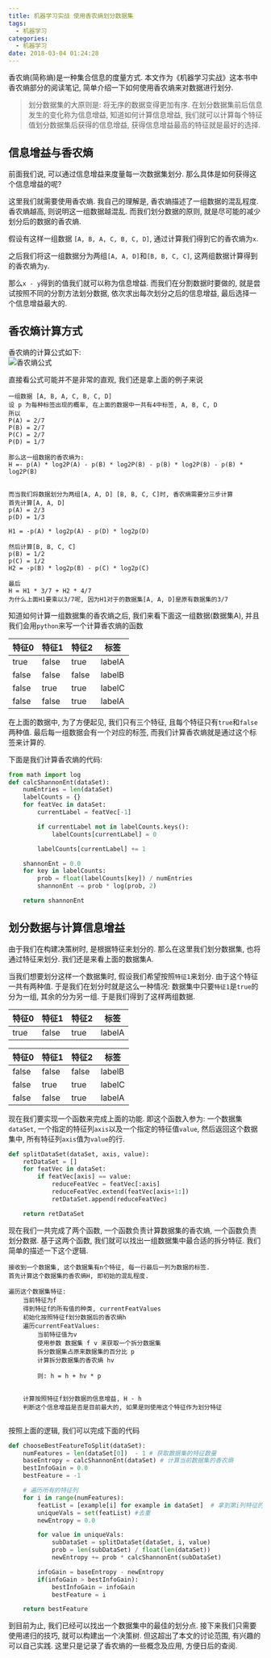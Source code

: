 ```yaml
---
title: 机器学习实战 使用香农熵划分数据集
tags:
  - 机器学习
categories:
  - 机器学习
date: 2018-03-04 01:24:28
---
```



香农熵(简称熵)是一种集合信息的度量方式. 本文作为《机器学习实战》这本书中香农熵部分的阅读笔记, 简单介绍一下如何使用香农熵来对数据进行划分.

<!-- more -->

> 划分数据集的大原则是: 将无序的数据变得更加有序. 在划分数据集前后信息发生的变化称为信息增益, 知道如何计算信息增益, 我们就可以计算每个特征值划分数据集后获得的信息增益, 获得信息增益最高的特征就是最好的选择.


## 信息增益与香农熵
前面我们说, 可以通过信息增益来度量每一次数据集划分. 那么具体是如何获得这个信息增益的呢?  

这里我们就需要使用香农熵. 我自己的理解是, 香农熵描述了一组数据的混乱程度. 香农熵越高, 则说明这一组数据越混乱. 而我们划分数据的原则, 就是尽可能的减少划分后的数据的香农熵.  

假设有这样一组数据 `[A, B, A, C, B, C, D]`, 通过计算我们得到它的香农熵为`x`.  

之后我们将这一组数据分为两组`[A, A, D]`和`[B, B, C, C]`, 这两组数据计算得到的香农熵为`y`.  

那么`x - y`得到的值我们就可以称为信息增益. 而我们在分割数据时要做的, 就是尝试按照不同的分割方法划分数据, 依次求出每次划分之后的信息增益, 最后选择一个信息增益最大的.

## 香农熵计算方式
香农熵的计算公式如下:  
![香农熵公式][1]  

直接看公式可能并不是非常的直观, 我们还是拿上面的例子来说
```
一组数据 [A, B, A, C, B, C, D]
设 p 为每种标签出现的概率, 在上面的数据中一共有4中标签, A, B, C, D
所以
P(A) = 2/7
P(B) = 2/7
P(C) = 2/7
P(D) = 1/7

那么这一组数据的香农熵为:
H =- p(A) * log2P(A) - p(B) * log2P(B) - p(B) * log2P(B) - p(B) * log2P(B)


而当我们将数据划分为两组[A, A, D] [B, B, C, C]时, 香农熵需要分三步计算
首先计算[A, A, D]
p(A) = 2/3
p(D) = 1/3

H1 = -p(A) * log2p(A) - p(D) * log2p(D)

然后计算[B, B, C, C]
p(B) = 1/2
p(C) = 1/2
H2 = -p(B) * log2p(B) - p(C) * log2p(C)

最后
H = H1 * 3/7 + H2 * 4/7
为什么上面H1要乘以3/7呢, 因为H1对于的数据集[A, A, D]是原有数据集的3/7
```

知道如何计算一组数据集的香农熵之后, 我们来看下面这一组数据(数据集A), 并且我们会用`python`来写一个计算香农熵的函数  

| 特征0 | 特征1 | 特征2 | 标签   |
|-------|-------|-------|--------|
| true  | false | true  | labelA |
| false | false | false | labelB |
| false | true  | true  | labelC |
| false | false | true  | labelA |


在上面的数据中, 为了方便起见, 我们只有三个特征, 且每个特征只有`true`和`false`两种值. 最后每一组数据会有一个对应的标签, 而我们计算香农熵就是通过这个标签来计算的.  

下面是我们计算香农熵的代码:
```python
from math import log
def calcShannonEnt(dataSet):
	numEntries = len(dataSet)
	labelCounts = {}
	for featVec in dataSet:
		currentLabel = featVec[-1]

		if currentLabel not in labelCounts.keys():
			labelCounts[currentLabel] = 0

		labelCounts[currentLabel] += 1

	shannonEnt = 0.0
	for key in labelCounts:
		prob = float(labelCounts[key]) / numEntries
		shannonEnt -= prob * log(prob, 2)

	return shannonEnt
```






[1]: /images/香农熵公式.png "香农熵公式"

## 划分数据与计算信息增益
由于我们在构建决策树时, 是根据特征来划分的. 那么在这里我们划分数据集, 也将通过特征来划分. 我们还是来看上面的数据集A.  

当我们想要划分这样一个数据集时, 假设我们希望按照`特征1`来划分. 由于这个特征一共有两种值. 于是我们在划分时就是这么一种情况: 数据集中只要`特征1`是`true`的分为一组, 其余的分为另一组. 于是我们得到了这样两组数据.  


| 特征0 | 特征1 | 特征2 | 标签   |
|-------|-------|-------|--------|
| true  | false | true  | labelA |


| 特征0 | 特征1 | 特征2 | 标签   |
|-------|-------|-------|--------|
| false | false | false | labelB |
| false | true  | true  | labelC |
| false | false | true  | labelA |

现在我们要实现一个函数来完成上面的功能. 即这个函数入参为: 一个数据集`dataSet`, 一个指定的特征列`axis`以及一个指定的特征值`value`, 然后返回这个数据集中, 所有特征列`axis`值为`value`的行.

```python
def splitDataSet(dataSet, axis, value):
	retDataSet = []
	for featVec in dataSet:
		if featVec[axis] == value:
			reduceFeatVec = featVec[:axis]
			reduceFeatVec.extend(featVec[axis+1:])
			retDataSet.append(reduceFeatVec)

	return retDataSet
```

现在我们一共完成了两个函数, 一个函数负责计算数据集的香农熵, 一个函数负责划分数据. 基于这两个函数, 我们就可以找出一组数据集中最合适的拆分特征. 我们简单的描述一下这个逻辑.

```
接收到一个数据集, 这个数据集有n个特征, 每一行最后一列为数据的标签.
首先计算这个数据集的香农熵H, 即初始的混乱程度.

遍历这个数据集特征:
	当前特征为f
	得到特征f的所有值的种类, currentFeatValues
	初始化按照特征f划分数据后的香农熵h
	遍历currentFeatValues:
		当前特征值为v
		使用参数 数据集 f v 来获取一个拆分数据集
		拆分数据集占原来数据集的百分比 p
		计算拆分数据集的香农熵 hv
		
		则: h = h + hv * p
		
	
	计算按照特征f划分数据的信息增益, H - h
	判断这个信息增益是否是目前最大的, 如果是则使用这个特征作为划分特征
		
```

按照上面的逻辑, 我们可以完成下面的代码

```python
def chooseBestFeatureToSplit(dataSet):
	numFeatures = len(dataSet[0])  - 1 # 获取数据集的特征数量
	baseEntropy = calcShannonEnt(dataSet) # 计算当前数据集的香农熵
	bestInfoGain = 0.0
	bestFeature = -1

	# 遍历所有的特征列
	for i in range(numFeatures):
		featList = [example[i] for example in dataSet]  # 拿到第i列特征的所有值
		uniqueVals = set(featList) #去重
		newEntropy = 0.0

		for value in uniqueVals:
			subDataSet = splitDataSet(dataSet, i, value)
			prob = len(subDataSet) / float(len(dataSet))
			newEntropy += prob * calcShannonEnt(subDataSet)

		infoGain = baseEntropy - newEntropy
		if(infoGain > bestInfoGain):
			bestInfoGain = infoGain
			bestFeature = i

	return bestFeature

```

到目前为止, 我们已经可以找出一个数据集中的最佳的划分点. 接下来我们只需要使用递归的技巧, 就可以构建出一个决策树. 但这超出了本文的讨论范围, 有兴趣的可以自己实践. 这里只是记录了香农熵的一些概念及应用, 方便日后的查阅.
